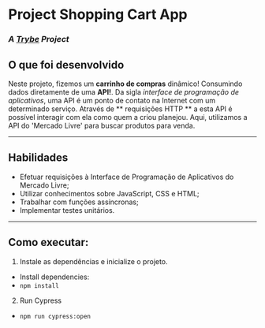 # Project Shopping Cart App
### _A [Trybe](https://www.betrybe.com/) Project_

## O que foi desenvolvido

Neste projeto, fizemos um **carrinho de compras** dinâmico! Consumindo dados diretamente de uma **API!**. Da sigla _interface de programação de aplicativos_, uma API é um ponto de contato na Internet com um determinado serviço. Através de ** requisições HTTP ** a esta API é possível interagir com ela como quem a criou planejou. Aqui, utilizamos a API do 'Mercado Livre' para buscar produtos para venda.

---


## Habilidades

- Efetuar requisições à Interface de Programação de Aplicativos do Mercado Livre;
- Utilizar conhecimentos sobre JavaScript, CSS e HTML;
- Trabalhar com funções assíncronas;
- Implementar testes unitários.

---

## Como executar:

1. Instale as dependências e inicialize o projeto.
* Install dependencies:
* ```npm install```

2. Run Cypress
* ```npm run cypress:open```
